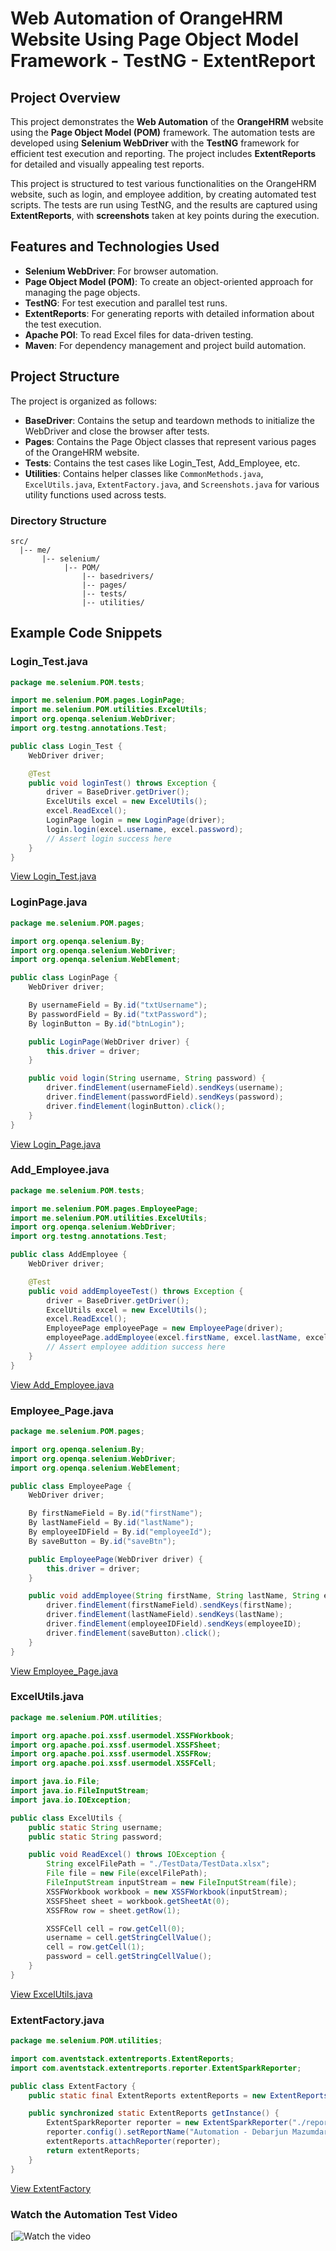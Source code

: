 # Web Automation of OrangeHRM Website Using Page Object Model Framework - TestNG - ExtentReport

## Project Overview

This project demonstrates the **Web Automation** of the **OrangeHRM** website using the **Page Object Model (POM)** framework. The automation tests are developed using **Selenium WebDriver** with the **TestNG** framework for efficient test execution and reporting. The project includes **ExtentReports** for detailed and visually appealing test reports.

This project is structured to test various functionalities on the OrangeHRM website, such as login, and employee addition, by creating automated test scripts. The tests are run using TestNG, and the results are captured using **ExtentReports**, with **screenshots** taken at key points during the execution.

## Features and Technologies Used

- **Selenium WebDriver**: For browser automation.
- **Page Object Model (POM)**: To create an object-oriented approach for managing the page objects.
- **TestNG**: For test execution and parallel test runs.
- **ExtentReports**: For generating reports with detailed information about the test execution.
- **Apache POI**: To read Excel files for data-driven testing.
- **Maven**: For dependency management and project build automation.

## Project Structure

The project is organized as follows:

- **BaseDriver**: Contains the setup and teardown methods to initialize the WebDriver and close the browser after tests.
- **Pages**: Contains the Page Object classes that represent various pages of the OrangeHRM website.
- **Tests**: Contains the test cases like Login_Test, Add_Employee, etc.
- **Utilities**: Contains helper classes like `CommonMethods.java`, `ExcelUtils.java`, `ExtentFactory.java`, and `Screenshots.java` for various utility functions used across tests.

### Directory Structure

```plaintext
src/
  |-- me/
       |-- selenium/
            |-- POM/
                |-- basedrivers/
                |-- pages/
                |-- tests/
                |-- utilities/
```

## Example Code Snippets

### Login_Test.java

```java
package me.selenium.POM.tests;

import me.selenium.POM.pages.LoginPage;
import me.selenium.POM.utilities.ExcelUtils;
import org.openqa.selenium.WebDriver;
import org.testng.annotations.Test;

public class Login_Test {
    WebDriver driver;

    @Test
    public void loginTest() throws Exception {
        driver = BaseDriver.getDriver();
        ExcelUtils excel = new ExcelUtils();
        excel.ReadExcel();
        LoginPage login = new LoginPage(driver);
        login.login(excel.username, excel.password);
        // Assert login success here
    }
}
```
[View Login_Test.java](https://github.com/DM9933/Web_Automation_of_OrangeHRM_Website_Using_Page_Object_Model_Framework/blob/main/src/test/java/me/selenium/POM/tests/Login_Test.java)


### LoginPage.java
```java
package me.selenium.POM.pages;

import org.openqa.selenium.By;
import org.openqa.selenium.WebDriver;
import org.openqa.selenium.WebElement;

public class LoginPage {
    WebDriver driver;

    By usernameField = By.id("txtUsername");
    By passwordField = By.id("txtPassword");
    By loginButton = By.id("btnLogin");

    public LoginPage(WebDriver driver) {
        this.driver = driver;
    }

    public void login(String username, String password) {
        driver.findElement(usernameField).sendKeys(username);
        driver.findElement(passwordField).sendKeys(password);
        driver.findElement(loginButton).click();
    }
}
```
[View Login_Page.java](https://github.com/DM9933/Web_Automation_of_OrangeHRM_Website_Using_Page_Object_Model_Framework/blob/main/src/test/java/me/selenium/POM/pages/Login_Page.java)

### Add_Employee.java
```java
package me.selenium.POM.tests;

import me.selenium.POM.pages.EmployeePage;
import me.selenium.POM.utilities.ExcelUtils;
import org.openqa.selenium.WebDriver;
import org.testng.annotations.Test;

public class AddEmployee {
    WebDriver driver;

    @Test
    public void addEmployeeTest() throws Exception {
        driver = BaseDriver.getDriver();
        ExcelUtils excel = new ExcelUtils();
        excel.ReadExcel();
        EmployeePage employeePage = new EmployeePage(driver);
        employeePage.addEmployee(excel.firstName, excel.lastName, excel.employeeID);
        // Assert employee addition success here
    }
}
```
[View Add_Employee.java](https://github.com/DM9933/Web_Automation_of_OrangeHRM_Website_Using_Page_Object_Model_Framework/blob/main/src/test/java/me/selenium/POM/tests/Add_Employee.java)

### Employee_Page.java
```java
package me.selenium.POM.pages;

import org.openqa.selenium.By;
import org.openqa.selenium.WebDriver;
import org.openqa.selenium.WebElement;

public class EmployeePage {
    WebDriver driver;

    By firstNameField = By.id("firstName");
    By lastNameField = By.id("lastName");
    By employeeIDField = By.id("employeeId");
    By saveButton = By.id("saveBtn");

    public EmployeePage(WebDriver driver) {
        this.driver = driver;
    }

    public void addEmployee(String firstName, String lastName, String employeeID) {
        driver.findElement(firstNameField).sendKeys(firstName);
        driver.findElement(lastNameField).sendKeys(lastName);
        driver.findElement(employeeIDField).sendKeys(employeeID);
        driver.findElement(saveButton).click();
    }
}

```
[View Employee_Page.java](https://github.com/DM9933/Web_Automation_of_OrangeHRM_Website_Using_Page_Object_Model_Framework/blob/main/src/test/java/me/selenium/POM/pages/Employee_Page.java)

### ExcelUtils.java
```java
package me.selenium.POM.utilities;

import org.apache.poi.xssf.usermodel.XSSFWorkbook;
import org.apache.poi.xssf.usermodel.XSSFSheet;
import org.apache.poi.xssf.usermodel.XSSFRow;
import org.apache.poi.xssf.usermodel.XSSFCell;

import java.io.File;
import java.io.FileInputStream;
import java.io.IOException;

public class ExcelUtils {
    public static String username;
    public static String password;

    public void ReadExcel() throws IOException {
        String excelFilePath = "./TestData/TestData.xlsx";
        File file = new File(excelFilePath);
        FileInputStream inputStream = new FileInputStream(file);
        XSSFWorkbook workbook = new XSSFWorkbook(inputStream);
        XSSFSheet sheet = workbook.getSheetAt(0);
        XSSFRow row = sheet.getRow(1);

        XSSFCell cell = row.getCell(0);
        username = cell.getStringCellValue();
        cell = row.getCell(1);
        password = cell.getStringCellValue();
    }
}
```
[View ExcelUtils.java](https://github.com/DM9933/Web_Automation_of_OrangeHRM_Website_Using_Page_Object_Model_Framework/blob/main/src/test/java/me/selenium/POM/utilities/ExcelUtils.java)


### ExtentFactory.java
```java
package me.selenium.POM.utilities;

import com.aventstack.extentreports.ExtentReports;
import com.aventstack.extentreports.reporter.ExtentSparkReporter;

public class ExtentFactory {
    public static final ExtentReports extentReports = new ExtentReports();

    public synchronized static ExtentReports getInstance() {
        ExtentSparkReporter reporter = new ExtentSparkReporter("./reports/Report.html");
        reporter.config().setReportName("Automation - Debarjun Mazumdar");
        extentReports.attachReporter(reporter);
        return extentReports;
    }
}
```
[View ExtentFactory](https://github.com/DM9933/Web_Automation_of_OrangeHRM_Website_Using_Page_Object_Model_Framework/blob/main/src/test/java/me/selenium/POM/utilities/ExtentFactory.java)

### Watch the Automation Test Video
[![Watch the video](https://github.com/DM9933/Web_Automation_of_OrangeHRM_Website_Using_Page_Object_Model_Framework/blob/main/OrangeHRM_Automation.gif)












